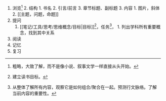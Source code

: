 1. 浏览[^1]
	2. 结构
		1. 书名
		2. 引言/前言
		3. 章节标题、副标题
	3. 内容
		1. 图片，斜体
		2. [[主题，问题，命题]] 
2. 提问
	1. [[笔记/工具/思考/思维概念/目标|目标]][^2]，任务[^3]，
			1. 列出学科所有重要概念，找到其中关系
3. 阅读
4. 记忆
5. 复习

[^1]: 粗略，大致了解，而不是像小说、叙事文学一样直接从头开始。
[^2]: 建立读书目标。
[^3]: 从整体了解所有内容，观察它是如何组合/聚合在一起。预测行文脉络。了解当前内容的重要性。